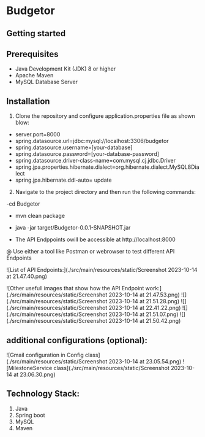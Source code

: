 # Budgetor

## Getting started

## Prerequisites

- Java Development Kit (JDK) 8 or higher
- Apache Maven
- MySQL Database Server

## Installation

1. Clone the repository and configure application.properties file as shown blow:

- server.port=8000
- spring.datasource.url=jdbc:mysql://localhost:3306/budgetor
- spring.datasource.username=[your-database]
- spring.datasource.password=[your-database-password]
- spring.datasource.driver-class-name=com.mysql.cj.jdbc.Driver
- spring.jpa.properties.hibernate.dialect=org.hibernate.dialect.MySQL8Dialect
- spring.jpa.hibernate.ddl-auto= update

2. Navigate to the project directory and then run the following commands:

-cd Budgetor

- mvn clean package
- java -jar target/Budgetor-0.0.1-SNAPSHOT.jar

- The API Endppoints owill be accessible at http://localhost:8000

@ Use either a tool like Postman or webrowser to test different API Endpoints

![List of API Endpoints:](./src/main/resources/static/Screenshot 2023-10-14 at 21.47.40.png)

![Other usefull images that show how the API Endpoint work:](./src/main/resources/static/Screenshot 2023-10-14 at 21.47.53.png)
![](./src/main/resources/static/Screenshot 2023-10-14 at 21.51.28.png)
![](./src/main/resources/static/Screenshot 2023-10-14 at 22.41.22.png)
![](./src/main/resources/static/Screenshot 2023-10-14 at 21.51.07.png)
![](./src/main/resources/static/Screenshot 2023-10-14 at 21.50.42.png)

## additional configurations (optional):

![Gmail configuration in Config class](./src/main/resources/static/Screenshot 2023-10-14 at 23.05.54.png)
![MilestoneService class](./src/main/resources/static/Screenshot 2023-10-14 at 23.06.30.png)

## Technology Stack:

1. Java
2. Spring boot
3. MySQL
4. Maven
